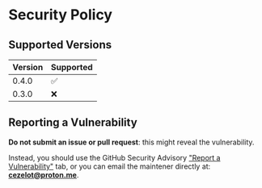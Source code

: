 # Security Policy

## Supported Versions

| Version | Supported          |
| ------- | ------------------ |
| 0.4.0   | :white_check_mark: |
| 0.3.0   | :x:                |

## Reporting a Vulnerability

**Do not submit an issue or pull request**: this might reveal the vulnerability.

Instead, you should use the GitHub Security Advisory ["Report a Vulnerability"](https://github.com/cezelot/eve/security/advisories/new)
tab, or you can email the maintener directly at: [**cezelot@proton.me**](mailto:cezelot@proton.me).
